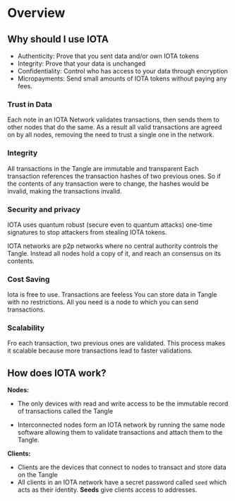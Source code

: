# Overview

## Why should I use IOTA

- Authenticity: Prove that you sent data and/or own IOTA tokens
- Integrity: Prove that your data is unchanged
- Confidentiality: Control who has access to your data through encryption
- Micropayments: Send small amounts of IOTA tokens without paying any fees.

### Trust in Data
Each note in an IOTA Network validates transactions, then sends them to other nodes that do the same. As a result all valid transactions are agreed on by all nodes, removing the need to trust a single one in the network.

### Integrity

All transactions in the Tangle are immutable and transparent
Each transaction references the transaction hashes of two previous ones. So if the contents of any transaction were to change, the hashes would be invalid, making the transactions invalid.

### Security and privacy

IOTA uses quantum robust (secure even to quantum attacks) one-time signatures to stop attackers from stealing IOTA tokens.

IOTA networks are p2p networks where no central authority controls the Tangle. Instead all nodes hold a copy of it, and reach an consensus on its contents.

### Cost Saving

Iota is free to use.
Transactions are feeless
You can store data in Tangle with no restrictions. All you need is a node to which you can send transactions.

### Scalability

Fro each transaction, two previous ones are validated. This process makes it scalable because more transactions lead to faster validations.


## How does IOTA work?

**Nodes:**
- The only devices with read and write access to be the immutable record of transactions called the Tangle

- Interconnected nodes form an IOTA network by running the same node software allowing them to validate transactions and attach them to the Tangle.

**Clients:**

- Clients are the devices that connect to nodes to transact and store data on the Tangle
- All clients in an IOTA network have a secret password called `seed` which acts as their identity. **Seeds** give clients access to addresses.

